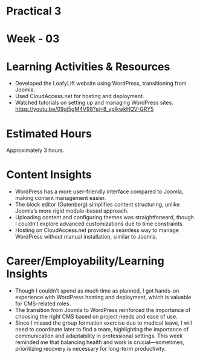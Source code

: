 # Practical 3
# Week - 03
 
# Learning Activities & Resources 
- Developed the LeafyLift website using WordPress, transitioning from Joomla.
- Used CloudAccess.net for hosting and deployment.
- Watched tutorials on setting up and managing WordPress sites.
 https://youtu.be/09gj5gM4V98?si=8_yplkwkHQV-GRY5


# Estimated Hours 
Approximately 3 hours. 

# Content Insights 
- WordPress has a more user-friendly interface compared to Joomla, making content management easier.
- The block editor (Gutenberg) simplifies content structuring, unlike Joomla’s more rigid module-based approach.
- Uploading content and configuring themes was straightforward, though I couldn’t explore advanced customizations due to time constraints.
- Hosting on CloudAccess.net provided a seamless way to manage WordPress without manual installation, similar to Joomla.

# Career/Employability/Learning Insights 
- Though I couldn’t spend as much time as planned, I got hands-on experience with WordPress hosting and deployment, which is valuable for CMS-related roles.
- The transition from Joomla to WordPress reinforced the importance of choosing the right CMS based on project needs and ease of use.
- Since I missed the group formation exercise due to medical leave, I will need to coordinate later to find a team, highlighting the importance of communication and adaptability in professional settings.
This week reminded me that balancing health and work is crucial—sometimes, prioritizing recovery is necessary for long-term productivity.
